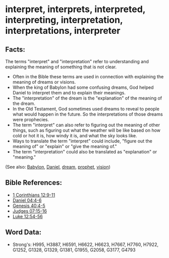 # interpret, interprets, interpreted, interpreting, interpretation, interpretations, interpreter #

## Facts: ##

The terms "interpret" and "interpretation" refer to understanding and explaining the meaning of something that is not clear.

* Often in the Bible these terms are used in connection with explaining the meaning of dreams or visions.
* When the king of Babylon had some confusing dreams, God helped Daniel to interpret them and to explain their meanings.
* The "interpretation" of the dream is the "explanation" of the meaning of the dream.
* In the Old Testament, God sometimes used dreams to reveal to people what would happen in the future. So the interpretations of those dreams were prophecies.
* The term "interpret" can also refer to figuring out the meaning of other things, such as figuring out what the weather will be like based on how cold or hot it is, how windy it is, and what the sky looks like.
* Ways to translate the term "interpret" could include, "figure out the meaning of" or "explain" or "give the meaning of."
* The term "interpretation" could also be translated as "explanation" or "meaning."

(See also: [Babylon](../names/babylon.md), [Daniel](../names/daniel.md), [dream](../other/dream.md), [prophet](../kt/prophet.md), [vision](../other/vision.md))

## Bible References: ##

* [1 Corinthians 12:9-11](rc://en/tn/help/1co/12/09)
* [Daniel 04:4-6](rc://en/tn/help/dan/04/04)
* [Genesis 40:4-5](rc://en/tn/help/gen/40/04)
* [Judges 07:15-16](rc://en/tn/help/jdg/07/15)
* [Luke 12:54-56](rc://en/tn/help/luk/12/54)

## Word Data: ##

* Strong's: H995, H3887, H6591, H6622, H6623, H7667, H7760, H7922, G1252, G1328, G1329, G1381, G1955, G2058, G3177, G4793
